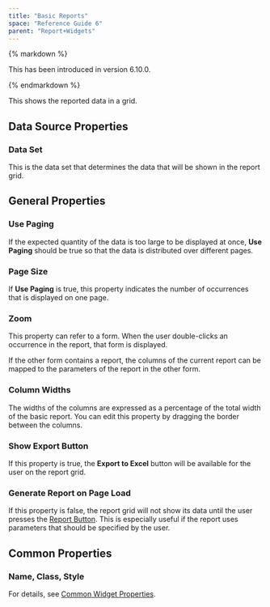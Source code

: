 ```yaml
---
title: "Basic Reports"
space: "Reference Guide 6"
parent: "Report+Widgets"
---
```

<div class="alert alert-info">{% markdown %}

This has been introduced in version 6.10.0.

{% endmarkdown %}</div>

This shows the reported data in a grid.

## Data Source Properties

### Data Set

This is the data set that determines the data that will be shown in the report grid.

## General Properties

### Use Paging

If the expected quantity of the data is too large to be displayed at once, **Use Paging** should be true so that the data is distributed over different pages.

### Page Size

If **Use Paging** is true, this property indicates the number of occurrences that is displayed on one page.

### Zoom

This property can refer to a form. When the user double-clicks an occurrence in the report, that form is displayed.

If the other form contains a report, the columns of the current report can be mapped to the parameters of the report in the other form.

### Column Widths

The widths of the columns are expressed as a percentage of the total width of the basic report. You can edit this property by dragging the border between the columns.

### Show Export Button

If this property is true, the **Export to Excel** button will be available for the user on the report grid.

### Generate Report on Page Load

If this property is false, the report grid will not show its data until the user presses the [Report Button](Report+Button). This is especially useful if the report uses parameters that should be specified by the user. 

## Common Properties

### Name, Class, Style

For details, see [Common Widget Properties](Common+Widget+Properties).
